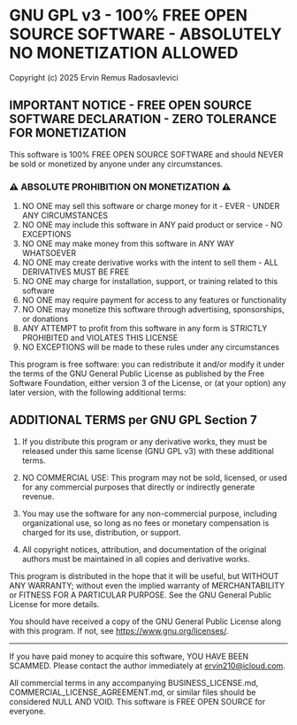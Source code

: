 # GNU GPL v3 - 100% FREE OPEN SOURCE SOFTWARE - ABSOLUTELY NO MONETIZATION ALLOWED

Copyright (c) 2025 Ervin Remus Radosavlevici

## IMPORTANT NOTICE - FREE OPEN SOURCE SOFTWARE DECLARATION - ZERO TOLERANCE FOR MONETIZATION

This software is 100% FREE OPEN SOURCE SOFTWARE and should NEVER be sold or monetized by anyone under any circumstances.

### ⚠️ ABSOLUTE PROHIBITION ON MONETIZATION ⚠️
1. NO ONE may sell this software or charge money for it - EVER - UNDER ANY CIRCUMSTANCES
2. NO ONE may include this software in ANY paid product or service - NO EXCEPTIONS
3. NO ONE may make money from this software in ANY WAY WHATSOEVER
4. NO ONE may create derivative works with the intent to sell them - ALL DERIVATIVES MUST BE FREE
5. NO ONE may charge for installation, support, or training related to this software
6. NO ONE may require payment for access to any features or functionality
7. NO ONE may monetize this software through advertising, sponsorships, or donations
8. ANY ATTEMPT to profit from this software in any form is STRICTLY PROHIBITED and VIOLATES THIS LICENSE
9. NO EXCEPTIONS will be made to these rules under any circumstances

This program is free software: you can redistribute it and/or modify
it under the terms of the GNU General Public License as published by
the Free Software Foundation, either version 3 of the License, or
(at your option) any later version, with the following additional terms:

## ADDITIONAL TERMS per GNU GPL Section 7

1. If you distribute this program or any derivative works, they must be released under 
   this same license (GNU GPL v3) with these additional terms.

2. NO COMMERCIAL USE: This program may not be sold, licensed, or used for any commercial 
   purposes that directly or indirectly generate revenue.

3. You may use the software for any non-commercial purpose, including organizational use, 
   so long as no fees or monetary compensation is charged for its use, distribution, or support.

4. All copyright notices, attribution, and documentation of the original authors must be 
   maintained in all copies and derivative works.

This program is distributed in the hope that it will be useful,
but WITHOUT ANY WARRANTY; without even the implied warranty of
MERCHANTABILITY or FITNESS FOR A PARTICULAR PURPOSE. See the
GNU General Public License for more details.

You should have received a copy of the GNU General Public License
along with this program. If not, see <https://www.gnu.org/licenses/>.

---

If you have paid money to acquire this software, YOU HAVE BEEN SCAMMED.
Please contact the author immediately at ervin210@icloud.com.

All commercial terms in any accompanying BUSINESS_LICENSE.md, COMMERCIAL_LICENSE_AGREEMENT.md,
or similar files should be considered NULL AND VOID. This software is FREE OPEN SOURCE for everyone.